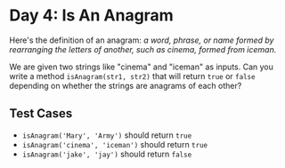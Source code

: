 # Day 4: Is An Anagram

Here's the definition of an anagram: *a word, phrase, or name formed by rearranging the letters of another, such as cinema, formed from iceman.*

We are given two strings like "cinema" and "iceman" as inputs. Can you write a method `isAnagram(str1, str2)` that will return `true` or `false` depending on whether the strings are anagrams of each other?

## Test Cases

* `isAnagram('Mary', 'Army')` should return `true`
* `isAnagram('cinema', 'iceman')` should return `true`
* `isAnagram('jake', 'jay')` should return `false`

